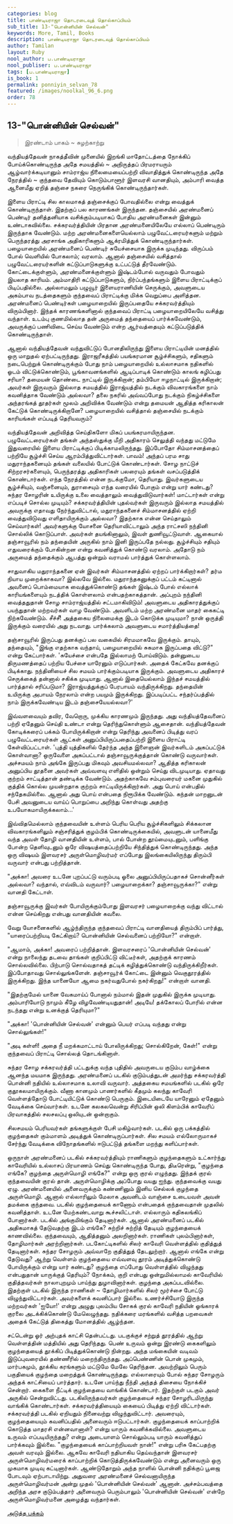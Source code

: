 ```yaml
---
categories: blog
title: பாண்டியராஜா தொடரடைவுத் தொல்காப்பியம்
sub_title: 13-"பொன்னியின் செல்வன்"
keywords: More, Tamil, Books
description: பாண்டியராஜா தொடரடைவுத் தொல்காப்பியம்
author: Tamilan
layout: Ruby
nool_author: ப.பாண்டியராஜா
nool_publiser: ப.பாண்டியராஜா
tags: [ப.பாண்டியராஜா]
is_book: 1
permalink: ponniyin_selvan_78
featured: /images/noolkal_96_6.png
order: 78
---
```



## 13-"பொன்னியின் செல்வன்"

> இரண்டாம் பாகம் ~ சுழற்காற்று

வந்தியத்தேவன் நாகத்தீவின் முனையில் இறங்கி மாதோட்டத்தை நோக்கிப் போய்க்கொண்டிருந்த அதே சமயத்தில் ~ அநிருத்தப் பிரமராயரும் ஆழ்வார்க்கடியானும் சாம்ராஜ்ய நிலைமையைப்பற்றி விவாதித்துக் கொண்டிருந்த அதே நேரத்தில் ~ குந்தவை தேவியும் கொடும்பாளூர் இளவரசி வானதியும், அம்பாரி வைத்த ஆனைமீது ஏறித் தஞ்சை நகரை நெருங்கிக் கொண்டிருந்தார்கள்.

இளைய பிராட்டி சில காலமாகத் தஞ்சைக்குப் போவதில்லை என்று வைத்துக் கொண்டிருந்தாள். இதற்குப் பல காரணங்கள் இருந்தன. தஞ்சையில் அரண்மனைப் பெண்டிர் தனித்தனியாக வசிக்கும்படியாகப் போதிய அரண்மனைகள் இன்னும் உண்டாகவில்லை. சக்கரவர்த்தியின் பிரதான அரண்மனையிலேயே எல்லாப் பெண்டிரும் இருந்தாக வேண்டும். மற்ற அரண்மனைகளையெல்லாம் பழுவேட்டரையர்களும் மற்றும் பெருந்தரத்து அரசாங்க அதிகாரிகளும் ஆக்ரமித்துக் கொண்டிருந்தார்கள். பழையாறையில் அரண்மனைப் பெண்டிர் சுயேச்சையாக இருக்க முடிந்தது. விருப்பம் போல் வெளியில் போகலாம்; வரலாம். ஆனால் தஞ்சையில் வசித்தால் பழுவேட்டரையர்களின் கட்டுப்பாடுகளுக்கு உட்பட்டுத் தீரவேண்டும். கோட்டைக்குள்ளும், அரண்மனைக்குள்ளும் இஷ்டம்போல் வருவதும் போவதும் இயலாத காரியம். அம்மாதிரி கட்டுப்பாடுகளும், நிர்ப்பந்தங்களும் இளைய பிராட்டிக்குப் பிடிப்பதில்லை. அல்லாமலும் பழுவூர் இளையராணியின் செருக்கும், அவளுடைய அகம்பாவ நடத்தைகளும் குந்தவைப் பிராட்டிக்கு மிக்க வெறுப்பை அளித்தன. அரண்மனைப் பெண்டிர்கள் பழையாறையில் இருப்பதையே சக்கரவர்த்தியும் விரும்பினார். இந்தக் காரணங்களினால் குந்தவைப் பிராட்டி பழையாறையிலேயே வசித்து வந்தாள். உடம்பு குணமில்லாத தன் அருமைத் தந்தையைப் பார்க்கவேண்டும், அவருக்குப் பணிவிடை செய்ய வேண்டும் என்ற ஆர்வத்தையும் கட்டுப்படுத்திக் கொண்டிருந்தாள்.

ஆனால் வந்தியத்தேவன் வந்துவிட்டுப் போனதிலிருந்து இளைய பிராட்டியின் மனத்தில் ஒரு மாறுதல் ஏற்பட்டிருந்தது. இராஜரீகத்தில் பயங்கரமான சூழ்ச்சிகளும், சதிகளும் நடைபெற்றுக் கொண்டிருக்கும் போது நாம் பழையாறையில் உல்லாசமாக நதிகளில் ஓடம் விட்டுக்கொண்டும், பூங்காவனங்களில் ஆடிப்பாடிக் கொண்டும் காலங் கழிப்பது சரியா? தமையன் தொண்டை நாட்டில் இருக்கிறான்; தம்பியோ ஈழநாட்டில் இருக்கிறான்; அவர்கள் இருவரும் இல்லாத சமயத்தில் இராஜ்யத்தில் நடக்கும் விவகாரங்களை நாம் கவனித்தாக வேண்டும் அல்லவா? தலை நகரில் அவ்வப்போது நடக்கும் நிகழ்ச்சிகளை அந்தரங்கத் தூதர்கள் மூலம் அறிவிக்க வேண்டும் என்று தமையன் ஆதித்த கரிகாலன் கேட்டுக் கொண்டிருக்கிறானே? பழையாறையில் வசித்தால் தஞ்சையில் நடக்கும் காரியங்கள் எப்படித் தெரியவரும்?

வந்தியத்தேவன் அறிவித்த செய்திகளோ மிகப் பயங்கரமாயிருந்தன. பழுவேட்டரையர்கள் தங்கள் அந்தஸ்துக்கு மீறி அதிகாரம் செலுத்தி வந்தது மட்டுமே இதுவரையில் இளைய பிராட்டிக்குப் பிடிக்காமலிருந்தது. இப்போதோ சிம்மாசனத்தைப் பற்றியே சூழ்ச்சி செய்ய ஆரம்பித்துவிட்டார்கள். பாவம்! அந்தப் பரம சாது மதுராந்தகனையும் தங்கள் வலையில் போட்டுக் கொண்டார்கள். சோழ நாட்டுச் சிற்றரசர்களையும், பெருந்தரத்து அதிகாரிகள் பலரையும் தங்கள் வசப்படுத்திக் கொண்டார்கள். எந்த நேரத்தில் என்ன நடக்குமோ, தெரியாது. இவர்களுடைய சூழ்ச்சியும், வஞ்சனையும், துராசையும் எந்த வரையில் போகும் என்று யார் கண்டது? சுந்தர சோழரின் உயிருக்கு உலை வைத்தாலும் வைத்துவிடுவார்கள்! மாட்டார்கள் என்று எப்படிச் சொல்ல முடியும்? சக்கரவர்த்தியின் புதல்வர்கள் இருவரும் இல்லாத சமயத்தில் அவருக்கு எதாவது நேர்ந்துவிட்டால், மதுராந்தகனைச் சிம்மாசனத்தில் ஏற்றி வைத்துவிடுவது எளிதாயிருக்கும் அல்லவா? இதற்காக என்ன செய்தாலும் செய்வார்கள்! அவர்களுக்கு யோசனை தெரியாவிட்டாலும் அந்த ராட்சஸி நந்தினி சொல்லிக் கொடுப்பாள். அவர்கள் தயங்கினாலும், இவள் துணிவூட்டுவாள். ஆகையால் தஞ்சாவூரில் நம் தந்தையின் அருகில் நாம் இனி இருப்பதே நல்லது. சூழ்ச்சியும் சதியும் எதுவரைக்கும் போகின்றன என்று கவனித்துக் கொண்டு வரலாம். அதோடு நம் அருமைத் தந்தைக்கும் ஆபத்து ஒன்றும் வராமல் பார்த்துக் கொள்ளலாம்.

சாதுவாகிய மதுராந்தகனை ஏன் இவர்கள் சிம்மாசனத்தில் ஏற்றப் பார்க்கிறார்கள்? தர்ம நியாய முறைக்காகவா? இல்லவே இல்லை. மதுராந்தகனுக்குப் பட்டம் கட்டினால் அவனைப் பொம்மையாக வைத்துக்கொண்டு தங்கள் இஷ்டம் போல் எல்லாக் காரியங்களையும் நடத்திக் கொள்ளலாம் என்பதற்காகத்தான். அப்புறம் நந்தினி வைத்ததுதான் சோழ சாம்ராஜ்யத்தில் சட்டமாகிவிடும்! அவளுடைய அதிகாரத்துக்குப் பயந்துதான் மற்றவர்கள் வாழ வேண்டும். அவளிடம் மற்ற அரண்மனை மாதர் கைகட்டி நிற்கவேண்டும். சீச்சீ! அத்தகைய நிலைமைக்கு இடம் கொடுக்க முடியுமா? நான் ஒருத்தி இருக்கும் வரையில் அது நடவாது. பார்க்கலாம் அவளுடைய சமார்த்தியத்தை!

தஞ்சாவூரில் இருப்பது தனக்குப் பல வகையில் சிரமமாகவே இருக்கும். தாயும், தந்தையும், "இங்கு எதற்காக வந்தாய், பழையாறையில் சுகமாக இருப்பதை விட்டு?" என்று கேட்பார்கள். 'சுயேச்சை என்பதே இல்லாமற் போய்விடும். தன்னுடைய திருமணத்தைப் பற்றிய பேச்சை யாரேனும் எடுப்பார்கள். அதைக் கேட்கவே தனக்குப் பிடிக்காது. நந்தினியைச் சில சமயம் பார்க்கும்படியாக இருக்கும். அவளுடைய அதிகாரச் செருக்கைத் தன்னால் சகிக்க முடியாது. ஆனால் இதையெல்லாம் இந்தச் சமயத்தில் பார்த்தால் சரிப்படுமா? இராஜ்யத்துக்குப் பேரபாயம் வந்திருக்கிறது. தந்தையின் உயிருக்கு அபாயம் நேரலாம் என்ற பயமும் இருக்கிறது. இப்படிப்பட்ட சந்தர்ப்பத்தில் நாம் இருக்கவேண்டிய இடம் தஞ்சையேயல்லவா?'

இவ்வளவையும் தவிர, வேறொரு, முக்கிய காரணமும் இருந்தது. அது வந்தியத்தேவனைப் பற்றி ஏதேனும் செய்தி உண்டா என்று தெரிந்துகொள்ளும் ஆசைதான். வந்தியத்தேவன் கோடிக்கரைப் பக்கம் போயிருக்கிறான் என்று தெரிந்து அவனைப் பிடித்து வரப் பழுவேட்டரையர்கள் ஆட்கள் அனுப்பியிருப்பதைப்பற்றி இளைய பிராட்டி கேள்விப்பட்டாள். 'புத்தி யுத்திகளில் தேர்ந்த அந்த இளைஞன் இவர்களிடம் அகப்பட்டுக் கொள்வானா? ஒருவேளை அகப்பட்டால் தஞ்சாவூருக்குத்தான் கொண்டு வருவார்கள். அச்சமயம் நாம் அங்கே இருப்பது மிகவும் அவசியமல்லவா? ஆதித்த கரிகாலன் அனுப்பிய தூதனை அவர்கள் அவ்வளவு எளிதில் ஒன்றும் செய்து விடமுடியாது. ஏதாவது குற்றம் சாட்டித்தான் தண்டிக்க வேண்டும். அதற்காகவே சம்புவரையர் மகனை முதுகில் குத்திக் கொல்ல முயன்றதாக குற்றம் சாட்டியிருக்கிறார்கள். அது பொய் என்பதில் சந்தேகமில்லை. ஆனால் அது பொய் என்பதை நிரூபிக்க வேண்டும். கந்தன் மாறனுடன் பேசி அவனுடைய வாய்ப் பொறுப்பை அறிந்து கொள்வது அதற்கு உபயோகமாயிருக்கலாம்...'

இவ்விதமெல்லாம் குந்தவையின் உள்ளம் பெரிய பெரிய சூழ்ச்சிகளிலும் சிக்கலான விவகாரங்களிலும் சஞ்சரித்துக் குழம்பிக் கொண்டிருக்கையில், அவளுடன் யானைமீது வந்த அவள் தோழி வானதியின் உள்ளம், பால் போன்ற தூய்மையுடனும், பளிங்கு போன்ற தெளிவுடனும் ஒரே விஷயத்தைப்பற்றியே சிந்தித்துக் கொண்டிருந்தது. அந்த ஒரு விஷயம் இளவரசர் அருள்மொழிவர்மர் எப்போது இலங்கையிலிருந்து திரும்பி வருவார் என்பது பற்றித்தான்.

"அக்கா! அவரை உடனே புறப்பட்டு வரும்படி ஓலை அனுப்பியிருப்பதாகச் சொன்னீர்கள் அல்லவா? வந்தால், எவ்விடம் வருவார்? பழையாறைக்கா? தஞ்சாவூருக்கா?" என்று வானதி கேட்டாள்.

தஞ்சாவூருக்கு இவர்கள் போயிருக்கும்போது இளவரசர் பழையாறைக்கு வந்து விட்டால் என்ன செய்கிறது என்பது வானதியின் கவலை.

வேறு யோசனைகளில் ஆழ்ந்திருந்த குந்தவைப் பிராட்டி வானதியைத் திரும்பிப் பார்த்து, "யாரைப்பற்றியடி கேட்கிறாய்? பொன்னியின் செல்வனைப் பற்றியோ?" என்றாள்.

"ஆமாம், அக்கா! அவரைப் பற்றித்தான். இளவரசரைப் 'பொன்னியின் செல்வன்' என்று நாலைந்து தடவை தாங்கள் குறிப்பிட்டு விட்டீர்கள், அதற்குக் காரணம் சொல்லவில்லை. பிற்பாடு சொல்வதாகத் தட்டிக் கழித்துக்கொண்டு வந்திருக்கிறீர்கள். இப்போதாவது சொல்லுங்களேன். தஞ்சாவூர்க் கோட்டை இன்னும் வெகுதூரத்தில் இருக்கிறது. இந்த யானையோ ஆமை நகர்வதுபோல் நகர்கிறது!" என்றாள் வானதி.

"இதற்குமேல் யானை வேகமாய்ப் போனால் நம்மால் இதன் முதுகில் இருக்க முடியாது. அம்பாரியோடு நாமும் கீழே விழவேண்டியதுதான்! அடியே! தக்கோலப் போரில் என்ன நடந்தது என்று உனக்குத் தெரியுமா?"

"அக்கா! 'பொன்னியின் செல்வன்' என்னும் பெயர் எப்படி வந்தது என்று சொல்லுங்கள்!"

"அடி கள்ளி! அதை நீ மறக்கமாட்டாய் போலிருக்கிறது; சொல்கிறேன், கேள்!" என்று குந்தவைப் பிராட்டி சொல்லத் தொடங்கினாள்.

சுந்தர சோழ சக்கரவர்த்தி பட்டதுக்கு வந்த புதிதில் அவருடைய குடும்ப வாழ்க்கை ஆனந்த மயமாக இருந்தது. அரண்மனைப் படகில் குடும்பத்துடன் அமர்ந்து சக்கரவர்த்தி பொன்னி நதியில் உல்லாசமாக உலாவி வருவார். அத்தகைய சமயங்களில் படகில் ஒரே குதூகலமாயிருக்கும். வீணா கானமும் பாணர்களில் கீதமும் கலந்து காவேரி வெள்ளத்தோடு போட்டியிட்டுக் கொண்டு பெருகும். இடையிடையே யாரேனும் ஏதேனும் வேடிக்கை செய்வார்கள். உடனே கலகலவென்று சிரிப்பின் ஒலி கிளம்பிக் காவேரிப் பிரவாகத்தில் சலசலப்பு ஒலியுடன் ஒன்றாகும்.

சிலசமயம் பெரியவர்கள் தங்களுக்குள் பேசி மகிழ்வார்கள். படகில் ஒரு பக்கத்தில் குழந்தைகள் கும்மாளம் அடித்துக் கொண்டிருப்பார்கள். சில சமயம் எல்லோருமாகச் சேர்ந்து வேடிக்கை விநோதங்களில் ஈடுபட்டுத் தங்களை மறந்து களிப்பார்கள்.

ஒருநாள் அரண்மனைப் படகில் சக்கரவர்த்தியும் ராணிகளும் குழந்தைகளும் உட்கார்ந்து காவேரியில் உல்லாசப் பிரயாணம் செய்து கொண்டிருந்த போது, திடீரென்று, "குழந்தை எங்கே? குழந்தை அருள்மொழி எங்கே?" என்று ஒரு குரல் எழுந்தது. இந்தக் குரல் குந்தவையின் குரல் தான். அருள்மொழிக்கு அப்போது வயது ஐந்து. குந்தவைக்கு வயது ஏழு. அரண்மனையில் அனைவருக்கும் கண்ணினும் இனிய செல்லக் குழந்தை அருள்மொழி. ஆனால் எல்லாரிலும் மேலாக அவனிடம் வாஞ்சை உடையவள் அவன் தமக்கை குந்தவை. படகில் குழந்தையைக் காணோம் என்பதைக் குந்தவைதான் முதலில் கவனித்தாள். உடனே மேற்கண்டவாறு கூச்சலிட்டாள். எல்லாரும் கதிகலங்கிப் போனார்கள். படகில் அங்குமிங்கும் தேடினார்கள். ஆனால் அரண்மனைப் படகில் அதிகமாகத் தேடுவதற்கு இடம் எங்கே? சுற்றிச் சுற்றித் தேடியும் குழந்தையைக் காணவில்லை. குந்தவையும், ஆதித்தனும் அலறினார்கள். ராணிகள் புலம்பினார்கள், தோழிமார்கள் அரற்றினார்கள். படகோட்டிகளில் சிலர் காவேரி வெள்ளத்தில் குதித்துத் தேடினார்கள். சுந்தர சோழரும் அவ்வாறே குதித்துத் தேடலுற்றார். ஆனால் எங்கே என்று தேடுவது? ஆற்று வெள்ளம் குழந்தையை எவ்வளவு தூரம் அடித்துக்கொண்டு போயிருக்கும் என்று யார் கண்டது? குழந்தை எப்போது வெள்ளத்தில் விழுந்தது என்பதுதான் யாருக்குத் தெரியும்? நோக்கம், குறி என்பது ஒன்றுமில்லாமல் காவேரியில் குதித்தவர்கள் நாலாபுறமும் பாய்ந்து துழாவினார்கள். குழந்தை அகப்படவில்லை. இதற்குள் படகில் இருந்த ராணிகள் ~ தோழிமார்களில் சிலர் மூர்ச்சை போட்டு விழுந்துவிட்டார்கள். அவர்களைக் கவனிப்பார் இல்லை. உணர்ச்சியோடு இருந்த மற்றவர்கள் 'ஐயோ!' என்று அழுது புலம்பிய சோகக் குரல் காவேரி நதியின் ஓங்காரக் குரலை அடக்கிக்கொண்டு மேலெழுந்தது. நதிக்கரை மரங்களில் வசித்த பறவைகள் அதைக் கேட்டுத் திகைத்து மோனத்தில் ஆழ்ந்தன.

சட்டென்று ஓர் அற்புதக் காட்சி தென்பட்டது. படகுக்குச் சற்றுத் தூரத்தில் ஆற்று வெள்ளத்தின் மத்தியில் அது தெரிந்தது. பெண் உருவம் ஒன்று இரண்டு கைகளிலும் குழந்தையைத் தூக்கிப் பிடித்துக்கொண்டு நின்றது. அந்த மங்கையின் வடிவம் இடுப்புவரையில் தண்ணீரில் மறைந்திருந்தது. அப்பெண்ணின் பொன் முகமும், மார்பகமும், தூக்கிய கரங்களும் மட்டுமே மேலே தெரிந்தன. அவற்றிலும் பெரும் பகுதியைக் குழந்தை மறைத்துக் கொண்டிருந்தது. எல்லாரையும் போல் சுந்தர சோழரும் அந்தக் காட்சியைப் பார்த்தார். உடனே பாய்ந்து நீந்தி அந்தத் திசையை நோக்கிச் சென்றார். கைகளை நீட்டிக் குழந்தையை வாங்கிக் கொண்டார். இதற்குள் படகும் அவர் அருகில் சென்றுவிட்டது. படகிலிருந்தவர்கள் குழந்தையைச் சுந்தர சோழரிடமிருந்து வாங்கிக் கொண்டார்கள். சக்கரவர்த்தியையும் கையைப் பிடித்து ஏற்றி விட்டார்கள். சக்கரவர்த்தி படகில் ஏறியதும் நினைவற்று விழுந்துவிட்டார். அவரையும், குழந்தையையும் கவனிப்பதில் அனைவரும் ஈடுபட்டார்கள். குழந்தையைக் காப்பாற்றிக் கொடுத்த மாதரசி என்னவானாள்? என்று யாரும் கவனிக்கவில்லை. அவளுடைய உருவம் எப்படியிருந்தது? என்று அடையாளம் சொல்லும்படி யாரும் கவனித்துப் பார்க்கவும் இல்லை. "குழந்தையைக் காப்பாற்றியவள் நான்!" என்று பரிசு கேட்பதற்கு அவள் வரவும் இல்லை. ஆகவே காவேரி நதியாகிய தெய்வந்தான் இளவரசர் அருள்மொழிவர்மரைக் காப்பாற்றிக் கொடுத்திருக்கவேண்டும் என்று அனைவரும் ஒரு முகமாக முடிவு கட்டினார்கள். ஆண்டுதோறும் அந்த நாளில் பொன்னி நதிக்குப் பூஜை போடவும் ஏற்பாடாயிற்று. அதுவரை அரண்மனைச் செல்வனாயிருந்த அருள்மொழிவர்மன் அன்று முதல் 'பொன்னியின் செல்வன்' ஆனான். அச்சம்பவத்தை அறிந்த அரச குடும்பத்தார் அனைவரும் பெரும்பாலும் 'பொன்னியின் செல்வன்' என்றே அருள்மொழிவர்மனை அழைத்து வந்தார்கள்.

[அடுத்த பக்கம்](ponniyin_selvan_79)